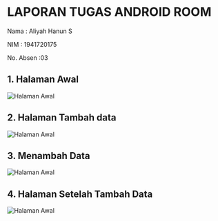 # LAPORAN TUGAS ANDROID ROOM

Nama : Aliyah Hanun S 

NIM  : 1941720175

No. Absen :03

## 1. Halaman Awal
![Halaman Awal](screenshot/awal.jpg)

## 2. Halaman Tambah data
![Halaman Awal](screenshot/halaman%20tambah%20data.jpg)

## 3. Menambah Data
![Halaman Awal](screenshot/tambah%20data.jpg)

## 4. Halaman Setelah Tambah Data
![Halaman Awal](screenshot/akhir.jpg)